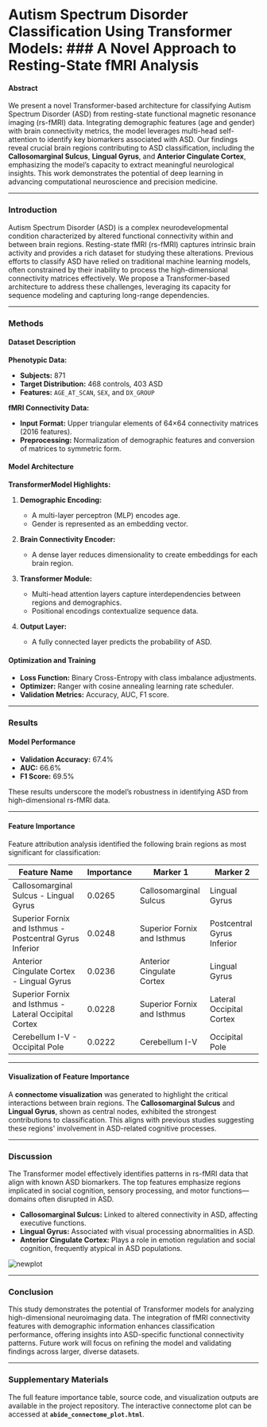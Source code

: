 # **Autism Spectrum Disorder Classification Using Transformer Models:**  ### A Novel Approach to Resting-State fMRI Analysis



#### **Abstract**
We present a novel Transformer-based architecture for classifying Autism Spectrum Disorder (ASD) from resting-state functional magnetic resonance imaging (rs-fMRI) data. Integrating demographic features (age and gender) with brain connectivity metrics, the model leverages multi-head self-attention to identify key biomarkers associated with ASD. Our findings reveal crucial brain regions contributing to ASD classification, including the **Callosomarginal Sulcus**, **Lingual Gyrus**, and **Anterior Cingulate Cortex**, emphasizing the model’s capacity to extract meaningful neurological insights. This work demonstrates the potential of deep learning in advancing computational neuroscience and precision medicine.

---

### **Introduction**
Autism Spectrum Disorder (ASD) is a complex neurodevelopmental condition characterized by altered functional connectivity within and between brain regions. Resting-state fMRI (rs-fMRI) captures intrinsic brain activity and provides a rich dataset for studying these alterations. Previous efforts to classify ASD have relied on traditional machine learning models, often constrained by their inability to process the high-dimensional connectivity matrices effectively. We propose a Transformer-based architecture to address these challenges, leveraging its capacity for sequence modeling and capturing long-range dependencies.

---

### **Methods**

#### **Dataset Description**
**Phenotypic Data:**  
- **Subjects:** 871  
- **Target Distribution:** 468 controls, 403 ASD  
- **Features:** `AGE_AT_SCAN`, `SEX`, and `DX_GROUP`  

**fMRI Connectivity Data:**  
- **Input Format:** Upper triangular elements of 64×64 connectivity matrices (2016 features).  
- **Preprocessing:** Normalization of demographic features and conversion of matrices to symmetric form.  

#### **Model Architecture**
**TransformerModel Highlights:**  
1. **Demographic Encoding:**  
   - A multi-layer perceptron (MLP) encodes age.  
   - Gender is represented as an embedding vector.  

2. **Brain Connectivity Encoder:**  
   - A dense layer reduces dimensionality to create embeddings for each brain region.  

3. **Transformer Module:**  
   - Multi-head attention layers capture interdependencies between regions and demographics.  
   - Positional encodings contextualize sequence data.  

4. **Output Layer:**  
   - A fully connected layer predicts the probability of ASD.  

#### **Optimization and Training**
- **Loss Function:** Binary Cross-Entropy with class imbalance adjustments.  
- **Optimizer:** Ranger with cosine annealing learning rate scheduler.  
- **Validation Metrics:** Accuracy, AUC, F1 score.  

---

### **Results**

#### **Model Performance**
- **Validation Accuracy:** 67.4%  
- **AUC:** 66.6%  
- **F1 Score:** 69.5%  

These results underscore the model’s robustness in identifying ASD from high-dimensional rs-fMRI data.

---

#### **Feature Importance**
Feature attribution analysis identified the following brain regions as most significant for classification:  

| **Feature Name**                              | **Importance** | **Marker 1**                  | **Marker 2**                   |  
|-----------------------------------------------|---------------|-------------------------------|--------------------------------|  
| Callosomarginal Sulcus - Lingual Gyrus        | 0.0265        | Callosomarginal Sulcus        | Lingual Gyrus                  |  
| Superior Fornix and Isthmus - Postcentral Gyrus Inferior | 0.0248 | Superior Fornix and Isthmus | Postcentral Gyrus Inferior     |  
| Anterior Cingulate Cortex - Lingual Gyrus     | 0.0236        | Anterior Cingulate Cortex     | Lingual Gyrus                  |  
| Superior Fornix and Isthmus - Lateral Occipital Cortex | 0.0228 | Superior Fornix and Isthmus | Lateral Occipital Cortex       |  
| Cerebellum I-V - Occipital Pole               | 0.0222        | Cerebellum I-V                | Occipital Pole                 |  

---

#### **Visualization of Feature Importance**
A **connectome visualization** was generated to highlight the critical interactions between brain regions. The **Callosomarginal Sulcus** and **Lingual Gyrus**, shown as central nodes, exhibited the strongest contributions to classification. This aligns with previous studies suggesting these regions' involvement in ASD-related cognitive processes.

---

### **Discussion**
The Transformer model effectively identifies patterns in rs-fMRI data that align with known ASD biomarkers. The top features emphasize regions implicated in social cognition, sensory processing, and motor functions—domains often disrupted in ASD.  
- **Callosomarginal Sulcus:** Linked to altered connectivity in ASD, affecting executive functions.  
- **Lingual Gyrus:** Associated with visual processing abnormalities in ASD.  
- **Anterior Cingulate Cortex:** Plays a role in emotion regulation and social cognition, frequently atypical in ASD populations.
  
![newplot](https://github.com/user-attachments/assets/6ded66c6-b05d-4481-ae37-13f0b1de540f)

---

### **Conclusion**
This study demonstrates the potential of Transformer models for analyzing high-dimensional neuroimaging data. The integration of fMRI connectivity features with demographic information enhances classification performance, offering insights into ASD-specific functional connectivity patterns. Future work will focus on refining the model and validating findings across larger, diverse datasets.

---

### **Supplementary Materials**
The full feature importance table, source code, and visualization outputs are available in the project repository. The interactive connectome plot can be accessed at **`abide_connectome_plot.html`**.

